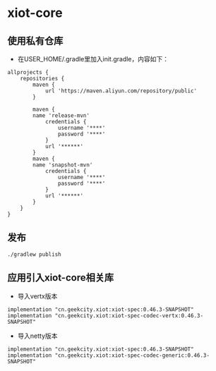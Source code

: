 # xiot-core

## 使用私有仓库
* 在USER_HOME/.gradle里加入init.gradle，内容如下：

```
allprojects {
    repositories {
        maven {
            url 'https://maven.aliyun.com/repository/public'
        }

        maven {
	    name 'release-mvn'
            credentials {
                username '****'
                password '****'
            }
            url '******'
        }
        maven {
	    name 'snapshot-mvn'
            credentials {
                username '****'
                password '****'
            }
            url '******'
        }
    }
}
```

## 发布
```
./gradlew publish
```

## 应用引入xiot-core相关库


* 导入vertx版本
```
implementation "cn.geekcity.xiot:xiot-spec:0.46.3-SNAPSHOT"
implementation "cn.geekcity.xiot:xiot-spec-codec-vertx:0.46.3-SNAPSHOT"
```

* 导入netty版本
```
implementation "cn.geekcity.xiot:xiot-spec:0.46.3-SNAPSHOT"
implementation "cn.geekcity.xiot:xiot-spec-codec-generic:0.46.3-SNAPSHOT"
```